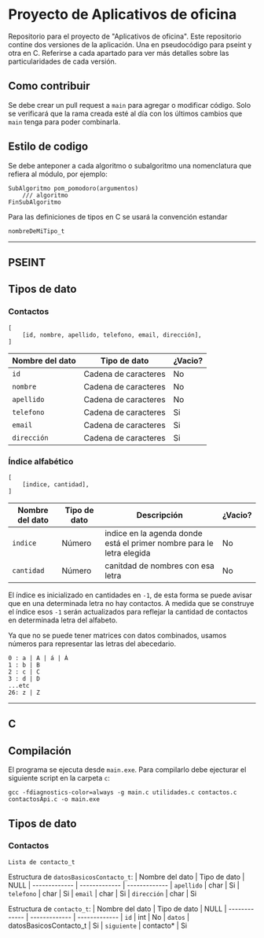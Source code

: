 # Proyecto de Aplicativos de oficina
Repositorio para el proyecto de "Aplicativos de oficina". Este repositorio contine dos versiones de la aplicación. Una en pseudocódigo para pseint y otra en C. Referirse a cada apartado para ver más detalles sobre las particularidades de cada versión.

## Como contribuir
Se debe crear un pull request a `main` para agregar o modificar código. Solo se verificará que la rama creada esté al día con los últimos cambios que `main` tenga para poder combinarla.

## Estilo de codigo
Se debe anteponer a cada algoritmo o subalgoritmo una nomenclatura que refiera al módulo, por ejemplo:
```
SubAlgoritmo pom_pomodoro(argumentos)
    /// algoritmo
FinSubAlgoritmo
```

Para las definiciones de tipos en C se usará la convención estandar
```
nombreDeMiTipo_t
```

---

## **PSEINT**
## Tipos de dato

### Contactos
```
[
    [id, nombre, apellido, telefono, email, dirección],
]
```
| Nombre del dato  | Tipo de dato           | ¿Vacio?
| -------------    | -------------          | -------------
| `id`             | Cadena de caracteres   | No
| `nombre`         | Cadena de caracteres   | No
| `apellido`       | Cadena de caracteres   | No
| `telefono`       | Cadena de caracteres   | Si
| `email`          | Cadena de caracteres   | Si
| `dirección`      | Cadena de caracteres   | Si

### Índice alfabético 
```
[
    [indice, cantidad],
]
```
| Nombre del dato  | Tipo de dato   | Descripción                                                           | ¿Vacio?   
| -------------    | -------------  | -------------                                                         | -------------
| `indice`         | Número         | indice en la agenda donde está el primer nombre para le letra elegida | No
| `cantidad`       | Número         | canitdad de nombres con esa letra                                     | No

El índice es inicializado en cantidades en `-1`, de esta forma se puede avisar que en una determinada letra no hay contactos. A medida que se construye el índice esos `-1` serán actualizados para reflejar la cantidad de contactos en determinada letra del alfabeto.

Ya que no se puede tener matrices con datos combinados, usamos números para representar las letras del abecedario.
```
0 : a | A | á | Á
1 : b | B
2 : c | C
3 : d | D
...etc
26: z | Z
```

---

## **C**
## Compilación
El programa se ejecuta desde `main.exe`. Para compilarlo debe ejecturar el siguiente script en la carpeta `c`:
```
gcc -fdiagnostics-color=always -g main.c utilidades.c contactos.c contactosApi.c -o main.exe
```
## Tipos de dato

### Contactos
```
Lista de contacto_t
```

Estructura de `datosBasicosContacto_t`:
| Nombre del dato  | Tipo de dato           | NULL
| -------------    | -------------          | -------------
| `apellido`       | char                   | Si
| `telefono`       | char                   | Si
| `email`          | char                   | Si
| `dirección`      | char                   | Si

Estructura de `contacto_t`:
| Nombre del dato  | Tipo de dato           | NULL
| -------------    | -------------          | -------------
| `id`             | int                    | No
| `datos`          | datosBasicosContacto_t | Si
| `siguiente`      | contacto*              | Si
